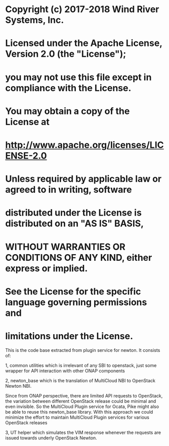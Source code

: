 # Copyright (c) 2017-2018 Wind River Systems, Inc.
#
# Licensed under the Apache License, Version 2.0 (the "License");
# you may not use this file except in compliance with the License.
# You may obtain a copy of the License at
#
#         http://www.apache.org/licenses/LICENSE-2.0
#
# Unless required by applicable law or agreed to in writing, software
# distributed under the License is distributed on an "AS IS" BASIS,
# WITHOUT WARRANTIES OR CONDITIONS OF ANY KIND, either express or implied.
# See the License for the specific language governing permissions and
# limitations under the License.

This is the code base extracted from plugin service for newton. It consists of:

1, common utilities which is irrelevant of any SBI to openstack, just some wrapper for API interaction with other ONAP components

2, newton_base which is the translation of MultiCloud NBI to OpenStack Newton NBI.

Since from ONAP perspective, there are limited API requests to OpenStack, the variation between different OpenStack release could be minimal and even invisible. So the MultiCloud Plugin service for Ocata, Pike might also be able to reuse this newton_base library. With this approach we could minimize the effort to maintain MultiCloud Plugin services for various OpenStack releases

3, UT helper which simulates the VIM response whenever the requests are issued towards underly OpenStack Newton.

